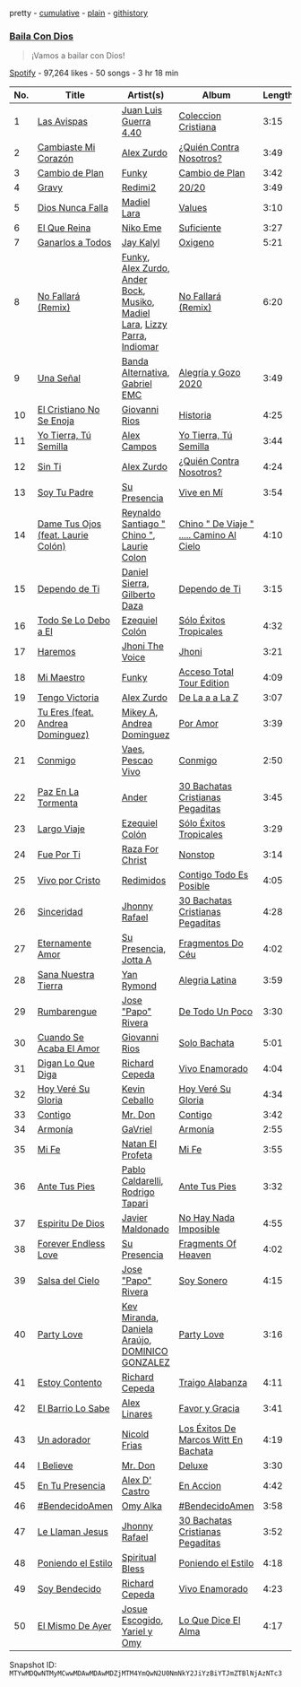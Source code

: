 pretty - [cumulative](/playlists/cumulative/37i9dQZF1DWWNDEz8jM1rl.md) - [plain](/playlists/plain/37i9dQZF1DWWNDEz8jM1rl) - [githistory](https://github.githistory.xyz/mackorone/spotify-playlist-archive/blob/main/playlists/plain/37i9dQZF1DWWNDEz8jM1rl)

### [Baila Con Dios](https://open.spotify.com/playlist/37i9dQZF1DWWNDEz8jM1rl)

> ¡Vamos a bailar con Dios!

[Spotify](https://open.spotify.com/user/spotify) - 97,264 likes - 50 songs - 3 hr 18 min

| No. | Title | Artist(s) | Album | Length |
|---|---|---|---|---|
| 1 | [Las Avispas](https://open.spotify.com/track/1oInQX1RuH1TcHuDv8Gvw3) | [Juan Luis Guerra 4.40](https://open.spotify.com/artist/3nlpTZci9O5W8RsNoNH559) | [Coleccion Cristiana](https://open.spotify.com/album/4u3f2d7j7SUlPh5dGaJf1v) | 3:15 |
| 2 | [Cambiaste Mi Corazón](https://open.spotify.com/track/6wkcbqDurhYtPtZP5QxN5U) | [Alex Zurdo](https://open.spotify.com/artist/0WI8OfWCRvK4nGHmKfFQmd) | [¿Quién Contra Nosotros?](https://open.spotify.com/album/5cuqDgBJPMEWLjfbxnexp4) | 3:49 |
| 3 | [Cambio de Plan](https://open.spotify.com/track/0MXbtfy4B2DaUL6ol0ZkXO) | [Funky](https://open.spotify.com/artist/4B4YYJ0BAYBK86yxqQV7mu) | [Cambio de Plan](https://open.spotify.com/album/7K3gotaXY44bihQHnD2PGm) | 3:42 |
| 4 | [Gravy](https://open.spotify.com/track/4iUDeFnfywaSOPG5fPaIb1) | [Redimi2](https://open.spotify.com/artist/0WZOmdnCln6FK6GM9e2tGm) | [20/20](https://open.spotify.com/album/0LJ2GhneIQZdDuXZtVLAjN) | 3:49 |
| 5 | [Dios Nunca Falla](https://open.spotify.com/track/3mBlNX9LKkJU8BM9B3k23Y) | [Madiel Lara](https://open.spotify.com/artist/6n6D2g1FuTmnFiMDD4RT42) | [Values](https://open.spotify.com/album/6IXTSDUaSGqqqA8eCzaQ4H) | 3:10 |
| 6 | [El Que Reina](https://open.spotify.com/track/5EQtvJcs1972KsmMZDCCHR) | [Niko Eme](https://open.spotify.com/artist/4jLWtcGrESS5YvRip2ATmL) | [Suficiente](https://open.spotify.com/album/6xuPzzkawDA8P9vnRxWNSN) | 3:27 |
| 7 | [Ganarlos a Todos](https://open.spotify.com/track/0lbtoROQFkkyBda4nWE5vl) | [Jay Kalyl](https://open.spotify.com/artist/0sHeKC0Zcxpz4wOHHE5oJ7) | [Oxigeno](https://open.spotify.com/album/0tAVNYIxC7TpHEdkmZRtHE) | 5:21 |
| 8 | [No Fallará \(Remix\)](https://open.spotify.com/track/72XN9Vvud8SKkbWMsIvE15) | [Funky](https://open.spotify.com/artist/4B4YYJ0BAYBK86yxqQV7mu), [Alex Zurdo](https://open.spotify.com/artist/0WI8OfWCRvK4nGHmKfFQmd), [Ander Bock](https://open.spotify.com/artist/3ARwD7QJqYlDmcFeB6oPQM), [Musiko](https://open.spotify.com/artist/4A03xFVufDpEqOY9fQlFue), [Madiel Lara](https://open.spotify.com/artist/6n6D2g1FuTmnFiMDD4RT42), [Lizzy Parra](https://open.spotify.com/artist/1Cm5r6LqrFQDuA0F4KUIQz), [Indiomar](https://open.spotify.com/artist/4fdudhIT1GNNvtvM309dyM) | [No Fallará \(Remix\)](https://open.spotify.com/album/3b9P46dufcEVUm4TwrrTCf) | 6:20 |
| 9 | [Una Señal](https://open.spotify.com/track/5l5MmlrPtEGxkhDttuAI8C) | [Banda Alternativa](https://open.spotify.com/artist/5pNLS31QCGDruKrezxNrpo), [Gabriel EMC](https://open.spotify.com/artist/0rOLLmeuTbBAx7YKcVEECH) | [Alegría y Gozo 2020](https://open.spotify.com/album/7eaEia0ipy3eub1E8Gf4Jx) | 3:49 |
| 10 | [El Cristiano No Se Enoja](https://open.spotify.com/track/1m4pJIKdaMuyEUiqZiyxCE) | [Giovanni Rios](https://open.spotify.com/artist/5bJbyAOugvWGdfwZ2Yzptl) | [Historia](https://open.spotify.com/album/2wBNUXXpdNns2ReHXr0Vvx) | 4:25 |
| 11 | [Yo Tierra, Tú Semilla](https://open.spotify.com/track/5nMGlYgxdOYT4fPPfwEmYm) | [Alex Campos](https://open.spotify.com/artist/6slyJwua5e5GuhuP82sTHR) | [Yo Tierra, Tú Semilla](https://open.spotify.com/album/2oGG8gg5AjSdAIqeWGWJMl) | 3:44 |
| 12 | [Sin Ti](https://open.spotify.com/track/57ogj5vevbzdRtC8Ng2Rtx) | [Alex Zurdo](https://open.spotify.com/artist/0WI8OfWCRvK4nGHmKfFQmd) | [¿Quién Contra Nosotros?](https://open.spotify.com/album/5cuqDgBJPMEWLjfbxnexp4) | 4:24 |
| 13 | [Soy Tu Padre](https://open.spotify.com/track/6zs6YLKvJolVWvSRW4KV17) | [Su Presencia](https://open.spotify.com/artist/2gaFnEQydJdWNkT17NLZm3) | [Vive en Mí](https://open.spotify.com/album/0OWlPKpTVq2bLYj80Drs1x) | 3:54 |
| 14 | [Dame Tus Ojos \(feat\. Laurie Colón\)](https://open.spotify.com/track/3jPaLIbWPyfS5GZluhxh4D) | [Reynaldo Santiago " Chino "](https://open.spotify.com/artist/0d2PKfTXyO0YaqnClQybw1), [Laurie Colon](https://open.spotify.com/artist/3D3ZmxtOiCz4n6UJf9k1R7) | [Chino " De Viaje " ....\. Camino Al Cielo](https://open.spotify.com/album/5fWfAVXPS3buPNuv0tCViu) | 4:10 |
| 15 | [Dependo de Ti](https://open.spotify.com/track/6V6BQzogQ4WtHBtGKYpCZ8) | [Daniel Sierra](https://open.spotify.com/artist/59kFGrpOBHO4SS83Hr9qM0), [Gilberto Daza](https://open.spotify.com/artist/6pdXxGaaEGf7huw3C6fz6a) | [Dependo de Ti](https://open.spotify.com/album/651OlbSCsMTaxCRqVgGkIG) | 3:15 |
| 16 | [Todo Se Lo Debo a El](https://open.spotify.com/track/3954VWv51e6kVHKAupQj2m) | [Ezequiel Colón](https://open.spotify.com/artist/44V8q3JGpAcyDho7d3dPvJ) | [Sólo Éxitos Tropicales](https://open.spotify.com/album/3WcAFQZcY6hVCbO4CiKNPH) | 4:32 |
| 17 | [Haremos](https://open.spotify.com/track/3lNGZ37M86ikm5kkEtVlID) | [Jhoni The Voice](https://open.spotify.com/artist/6grrtSwMegDAZVtJgUQtJl) | [Jhoni](https://open.spotify.com/album/0ZOO5oBb4wmvXa4yPaRVfr) | 3:21 |
| 18 | [Mi Maestro](https://open.spotify.com/track/6cyWdTbdJVZaqHeJ3GA1Rk) | [Funky](https://open.spotify.com/artist/4B4YYJ0BAYBK86yxqQV7mu) | [Acceso Total Tour Edition](https://open.spotify.com/album/5iZ99qIRyztj5xNc9JkxDP) | 4:09 |
| 19 | [Tengo Victoria](https://open.spotify.com/track/7JIUI9bHyaifT8EAyNWqBU) | [Alex Zurdo](https://open.spotify.com/artist/0WI8OfWCRvK4nGHmKfFQmd) | [De La a a La Z](https://open.spotify.com/album/0LhQiVh7Hdi2qv5xGOOKIt) | 3:07 |
| 20 | [Tu Eres \(feat\. Andrea Dominguez\)](https://open.spotify.com/track/5hYZyaj6vaEwP5tEjsKBSA) | [Mikey A](https://open.spotify.com/artist/1l6CSnpOO3rlki99yADeks), [Andrea Dominguez](https://open.spotify.com/artist/25YZT94TGT0kKiLaTybU3O) | [Por Amor](https://open.spotify.com/album/3e2VFF2ZVNODx11mQGCdAy) | 3:39 |
| 21 | [Conmigo](https://open.spotify.com/track/7G6FUIGJigrZrDKYO3uhGG) | [Vaes](https://open.spotify.com/artist/7iOw6TIHh8GcNnaAFvXyTu), [Pescao Vivo](https://open.spotify.com/artist/5GlkVOsZJwtYsvY55B8ExI) | [Conmigo](https://open.spotify.com/album/46HG8FO29WHwKukGqGVrKs) | 2:50 |
| 22 | [Paz En La Tormenta](https://open.spotify.com/track/0vEQ3fQREP0tIObiMfuScP) | [Ander](https://open.spotify.com/artist/5twxq8MG0kp3dWPN1UKMCm) | [30 Bachatas Cristianas Pegaditas](https://open.spotify.com/album/7kK9agRpkwjNHsiCVE4hKt) | 3:45 |
| 23 | [Largo Viaje](https://open.spotify.com/track/5RC9Wt1fdM8h1LzoHBeAZm) | [Ezequiel Colón](https://open.spotify.com/artist/44V8q3JGpAcyDho7d3dPvJ) | [Sólo Éxitos Tropicales](https://open.spotify.com/album/3WcAFQZcY6hVCbO4CiKNPH) | 3:29 |
| 24 | [Fue Por Ti](https://open.spotify.com/track/2Ne5BbFr9vIDsbQ71JLpax) | [Raza For Christ](https://open.spotify.com/artist/5CF3ghXdP30I58xqDF1nLW) | [Nonstop](https://open.spotify.com/album/2hIXO8X9iQA1XhFQZWrHdA) | 3:14 |
| 25 | [Vivo por Cristo](https://open.spotify.com/track/1uqbbNbQf2vpYEXeLR5W5d) | [Redimidos](https://open.spotify.com/artist/09J01ekgESe5aPS6Dgr2F7) | [Contigo Todo Es Posible](https://open.spotify.com/album/71ocNlRBhhM7EPMUxDX7g2) | 4:05 |
| 26 | [Sinceridad](https://open.spotify.com/track/6N49H4sNWlPvytIiNmjVzB) | [Jhonny Rafael](https://open.spotify.com/artist/5ignJ7cAgLFhc8Rp1sNhJW) | [30 Bachatas Cristianas Pegaditas](https://open.spotify.com/album/7kK9agRpkwjNHsiCVE4hKt) | 4:28 |
| 27 | [Eternamente Amor](https://open.spotify.com/track/20TvKgvjIlkUpFPCXUOE46) | [Su Presencia](https://open.spotify.com/artist/2gaFnEQydJdWNkT17NLZm3), [Jotta A](https://open.spotify.com/artist/1q0fWAYirCJgGf8ysLla6y) | [Fragmentos Do Céu](https://open.spotify.com/album/6TSkaLuTf3krKOP6G9MQ0e) | 4:02 |
| 28 | [Sana Nuestra Tierra](https://open.spotify.com/track/6ybmVFm0raojnGUrcHA6P7) | [Yan Rymond](https://open.spotify.com/artist/0Sopxx9Oh7GroU4m6aVa4j) | [Alegria Latina](https://open.spotify.com/album/72A2TVtTvR3QsqSzgUs0nR) | 3:59 |
| 29 | [Rumbarengue](https://open.spotify.com/track/4h689d9SNdQ5WbrYcsGtG4) | [Jose "Papo" Rivera](https://open.spotify.com/artist/3lp74D745VvTN1w5ZH8IbY) | [De Todo Un Poco](https://open.spotify.com/album/0HpcxLjTaZ65MM7auMqwdb) | 3:30 |
| 30 | [Cuando Se Acaba El Amor](https://open.spotify.com/track/2FXKO3yAmNgFE3GcNsuJDd) | [Giovanni Rios](https://open.spotify.com/artist/5bJbyAOugvWGdfwZ2Yzptl) | [Solo Bachata](https://open.spotify.com/album/3r3NL0WmDLp0gpR8TGifhd) | 5:01 |
| 31 | [Digan Lo Que Diga](https://open.spotify.com/track/0uWS9oivRA7qh4nexcZho3) | [Richard Cepeda](https://open.spotify.com/artist/5Ss0gsyIYSgFgt6l6hjcqq) | [Vivo Enamorado](https://open.spotify.com/album/5weYqhXk45tTuKTB5LRSJ5) | 4:04 |
| 32 | [Hoy Veré Su Gloria](https://open.spotify.com/track/3A7r0LzUXp0pxWR4AfhLV5) | [Kevin Ceballo](https://open.spotify.com/artist/41xsiEh9qfWhieXgsoI43v) | [Hoy Veré Su Gloria](https://open.spotify.com/album/1xCt6Bwx2DPoSh6EGBIlOv) | 4:34 |
| 33 | [Contigo](https://open.spotify.com/track/1ld0Nc6a8kqXjMJw3eRm1j) | [Mr\. Don](https://open.spotify.com/artist/12YP3RGVLp3c36Zi6lFRtR) | [Contigo](https://open.spotify.com/album/4EyoMV51X0r69upo5S2na0) | 3:42 |
| 34 | [Armonía](https://open.spotify.com/track/0h81kXmPh8rG5vp8dkYbVD) | [GaVriel](https://open.spotify.com/artist/1yzYNUGhfMTntAsh9hjuP2) | [Armonía](https://open.spotify.com/album/60vy0EV9wPovDXlZUVCr4u) | 2:55 |
| 35 | [Mi Fe](https://open.spotify.com/track/4QtkVr6LwhkB91LhyB2O3e) | [Natan El Profeta](https://open.spotify.com/artist/5UGUivMfBVd8JcBfjnniBf) | [Mi Fe](https://open.spotify.com/album/2U7t67tqrgQHexFBMPiu62) | 3:55 |
| 36 | [Ante Tus Pies](https://open.spotify.com/track/2SVIzC2JLC8QZ2wt4Pyis2) | [Pablo Caldarelli](https://open.spotify.com/artist/3UNQgVdq9T2fM1FGjEVQyT), [Rodrigo Tapari](https://open.spotify.com/artist/1wkImvL5XLLhrNcmX7sVt4) | [Ante Tus Pies](https://open.spotify.com/album/6gkpLRy39wZf5xX8jGrZY3) | 3:32 |
| 37 | [Espiritu De Dios](https://open.spotify.com/track/3PchABMkZW9CPTrKiS2IOV) | [Javier Maldonado](https://open.spotify.com/artist/773eYjENFwQa4WWsahVm76) | [No Hay Nada Imposible](https://open.spotify.com/album/3S7tVmHEPScYVF1gflAkI6) | 4:55 |
| 38 | [Forever Endless Love](https://open.spotify.com/track/7yVuvjNmRKiml7JUAQkoDr) | [Su Presencia](https://open.spotify.com/artist/2gaFnEQydJdWNkT17NLZm3) | [Fragments Of Heaven](https://open.spotify.com/album/2SJpNluswRcABfuGq8R8ug) | 4:02 |
| 39 | [Salsa del Cielo](https://open.spotify.com/track/402sqB8gweQGnKTPEWsmJe) | [Jose "Papo" Rivera](https://open.spotify.com/artist/3lp74D745VvTN1w5ZH8IbY) | [Soy Sonero](https://open.spotify.com/album/2mJmN2QxAygva8MwukonqS) | 4:15 |
| 40 | [Party Love](https://open.spotify.com/track/0AlbIFjE60wOeB4gTPiXa3) | [Kev Miranda](https://open.spotify.com/artist/5mAsjDDm81xwtAbB6TrWVR), [Daniela Araújo](https://open.spotify.com/artist/0V3UPrVVcCxIxQU43xYDxC), [DOMINICO GONZALEZ](https://open.spotify.com/artist/72zhW2gZnxEz4jKsutwSLw) | [Party Love](https://open.spotify.com/album/29wQaEDDwOEyghp030mgtm) | 3:16 |
| 41 | [Estoy Contento](https://open.spotify.com/track/6jRFsF1AnnVWmJRzlX0a9s) | [Richard Cepeda](https://open.spotify.com/artist/5Ss0gsyIYSgFgt6l6hjcqq) | [Traigo Alabanza](https://open.spotify.com/album/4g3SmEvXmxDMVJa8iPKB8c) | 4:11 |
| 42 | [El Barrio Lo Sabe](https://open.spotify.com/track/2wA8CQeX2p3vkP6Wfl2j6x) | [Alex Linares](https://open.spotify.com/artist/35DcV9GrbHnpHMpTxqO7aT) | [Favor y Gracia](https://open.spotify.com/album/70RxgRw7Fije42VXWsUH1C) | 3:41 |
| 43 | [Un adorador](https://open.spotify.com/track/2KqBbw9NKRbxcqI1i9Mcho) | [Nicold Frias](https://open.spotify.com/artist/2mWMcOU54bpKuJySMu6nGv) | [Los Éxitos De Marcos Witt En Bachata](https://open.spotify.com/album/4LbSSVP1c7BU0O8KXOi6WW) | 4:19 |
| 44 | [I Believe](https://open.spotify.com/track/3FMsFUwmzaAD7pPBQ81xAp) | [Mr\. Don](https://open.spotify.com/artist/12YP3RGVLp3c36Zi6lFRtR) | [Deluxe](https://open.spotify.com/album/7tJBOnefPMs9QEsLbd0oAe) | 3:30 |
| 45 | [En Tu Presencia](https://open.spotify.com/track/6ZedH7GdOealnGMGyWarWW) | [Alex D' Castro](https://open.spotify.com/artist/74O8Fdu8PKT7LWjjnfCbpm) | [En Accion](https://open.spotify.com/album/40dMA08JGPjNQjKkUdmnl0) | 4:42 |
| 46 | [\#BendecidoAmen](https://open.spotify.com/track/7bgEoYgjwC1OG40Qv0PmFh) | [Omy Alka](https://open.spotify.com/artist/6dBxV47XdYFxRPmDGSyhgh) | [\#BendecidoAmen](https://open.spotify.com/album/291jzwipV9JQUcJdNXdhRt) | 3:58 |
| 47 | [Le Llaman Jesus](https://open.spotify.com/track/2u9xtvoN8XxuIhY2Fgb4vk) | [Jhonny Rafael](https://open.spotify.com/artist/5ignJ7cAgLFhc8Rp1sNhJW) | [30 Bachatas Cristianas Pegaditas](https://open.spotify.com/album/7kK9agRpkwjNHsiCVE4hKt) | 3:52 |
| 48 | [Poniendo el Estilo](https://open.spotify.com/track/2DlM2uGla4yP6PRfszVDI5) | [Spiritual Bless](https://open.spotify.com/artist/46dFxTjmPw26bu8MlY2UNv) | [Poniendo el Estilo](https://open.spotify.com/album/3SjkzgltzANAGQHgXaTiMI) | 4:18 |
| 49 | [Soy Bendecido](https://open.spotify.com/track/3AEQ1HVSghl5odDMaxysNv) | [Richard Cepeda](https://open.spotify.com/artist/5Ss0gsyIYSgFgt6l6hjcqq) | [Vivo Enamorado](https://open.spotify.com/album/5weYqhXk45tTuKTB5LRSJ5) | 4:23 |
| 50 | [El Mismo De Ayer](https://open.spotify.com/track/14vPeVOX4it5xXsTKqQlIC) | [Josue Escogido](https://open.spotify.com/artist/75Gl0anAafMmfj2gSUP2VK), [Yariel y Omy](https://open.spotify.com/artist/57rWlpin8dSDoSuO0bcr0f) | [Lo Que Dice El Alma](https://open.spotify.com/album/6diQlol7c5bsMCk85RXRgu) | 4:17 |

Snapshot ID: `MTYwMDQwNTMyMCwwMDAwMDAwMDZjMTM4YmQwN2U0NmNkY2JiYzBiYTJmZTBlNjAzNTc3`
